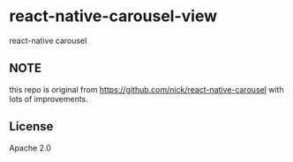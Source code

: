 # react-native-carousel-view

react-native carousel


## NOTE

this repo is original from https://github.com/nick/react-native-carousel with lots of improvements.

## License

Apache 2.0